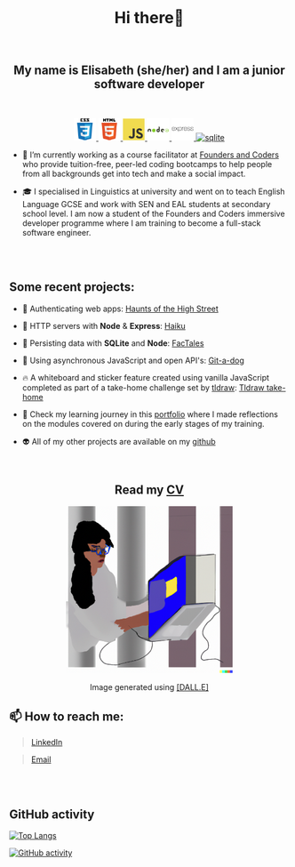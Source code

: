 <br>
<h1 align="center">Hi there👋</h1>
<br>
<h2 align="center">My name is Elisabeth (she/her) and I am a junior software developer</h2>
<br>


<p align="center"> 
  <a href="https://www.w3schools.com/css/" target="_blank" rel="noreferrer"> 
    <img src="https://raw.githubusercontent.com/devicons/devicon/master/icons/css3/css3-original-wordmark.svg" alt="css3" width="40" height="40"/>
  </a> 
  <a href="https://www.w3.org/html/" target="_blank" rel="noreferrer"> 
     <img src="https://raw.githubusercontent.com/devicons/devicon/master/icons/html5/html5-original-wordmark.svg" alt="html5" width="40" height="40"/> 
  </a> 
  <a href="https://developer.mozilla.org/en-US/docs/Web/JavaScript" target="_blank" rel="noreferrer"> 
    <img src="https://raw.githubusercontent.com/devicons/devicon/master/icons/javascript/javascript-original.svg" alt="javascript" width="40" height="40"/>
    <img src="https://raw.githubusercontent.com/devicons/devicon/master/icons/nodejs/nodejs-original-wordmark.svg" alt="node.js" width="40" height="40"/>
    <img src="https://raw.githubusercontent.com/devicons/devicon/master/icons/express/express-original-wordmark.svg" alt="express" width="40" height="40"/>
    <img src="https://www.vectorlogo.zone/logos/sqlite/sqlite-icon.svg" alt="sqlite" width="40" height="40"/> 
  </a> 
</p>


- 🌱 I’m currently working as a course facilitator at [Founders and Coders](https://www.foundersandcoders.com/) who provide tuition-free, peer-led coding bootcamps to help people from all backgrounds get into tech and make a social impact. 

- 🎓 I specialised in Linguistics at university and went on to teach English Language GCSE and work with SEN and EAL students at secondary school level. I am now a student of the Founders and Coders immersive developer programme where I am training to become a full-stack software engineer. 

<br>
<br>


## Some recent projects:

-  👻 Authenticating web apps: [Haunts of the High Street](https://github.com/fac27/Haunts-of-the-high-street)

-  📜 HTTP servers with **Node** & **Express**: [Haiku](https://github.com/fac27/Haiku)

- 🎏 Persisting data with **SQLite** and **Node**: [FacTales](https://github.com/fac27/FACTales)

- 🐶 Using asynchronous JavaScript and open API's: [Git-a-dog](https://fac27.github.io/Git-a-dog/)

- 🔥 A whiteboard and sticker feature created using vanilla JavaScript completed as part of a take-home challenge set by [tldraw](https://github.com/tldraw): [Tldraw take-home](https://github.com/eliazzo/tldraw)

- 📓 Check my learning journey in this [portfolio](https://github.com/fac27/eliazzo-portfolio) where I made reflections on the modules covered on during the early stages of my training. 

- 👽 All of my other projects are available on my [github](https://github.com/eliazzo?tab=repositories) 


<br>


<h2 align="center">Read my <a href="https://www.canva.com/design/DAFaqu380dg/MLdirn4-TqpYfbGtuBygqw/view?utm_content=DAFaqu380dg&utm_campaign=designshare&utm_medium=link&utm_source=publishsharelink">CV</a></h2>
  
<p align="center"><img src="DALL.E.png" width="300" alt="Woman coding"></p>

<p align="center">Image generated using <a href="https://openai.com/dall-e-2/">[DALL.E]</a></p>


## 📫  How to reach me:

> [LinkedIn](https://www.linkedin.com/in/elisabeth-azzopardi-b3496a247/)

> [Email](bethazz@hotmail.co.uk)

<br>
<br>
  

## GitHub activity

[![Top Langs](https://github-readme-stats.vercel.app/api/top-langs/?username=eliazzo&theme=blueberry_duo)](https://github.com/eliazzo/github-readme-stats)

[![GitHub activity](https://streak-stats.demolab.com/?user=eliazzo&theme=blueberry_duo)](https://git.io/streak-stats)



